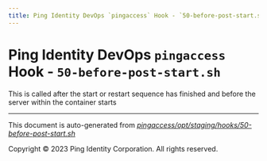 ```yaml
---
title: Ping Identity DevOps `pingaccess` Hook - `50-before-post-start.sh`
---
```


# Ping Identity DevOps `pingaccess` Hook - `50-before-post-start.sh`
 This is called after the start or restart sequence has finished and before
 the server within the container starts

---
This document is auto-generated from _[pingaccess/opt/staging/hooks/50-before-post-start.sh](https://github.com/pingidentity/pingidentity-docker-builds/blob/master/pingaccess/opt/staging/hooks/50-before-post-start.sh)_

Copyright © 2023 Ping Identity Corporation. All rights reserved.
